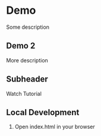 # Demo

Some description

## Demo 2

More description

## Subheader

Watch Tutorial

## Local Development

1. Open index.html in your browser
